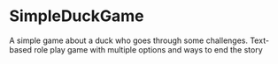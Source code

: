 # SimpleDuckGame
A simple game about a duck who goes through some challenges. Text-based role play game with multiple options and ways to end the story
